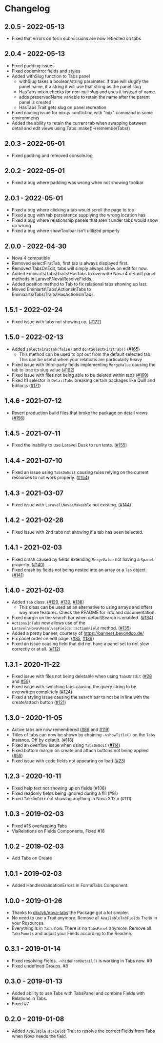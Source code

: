 # Changelog

## 2.0.5 - 2022-05-13
- Fixed that errors on form submissions are now reflected on tabs

## 2.0.4 - 2022-05-13
- Fixed padding issues
- Fixed codemirror fields and styles
- Added withSlug function to Tabs panel
  - withSlug takes a boolean/string parameter. If true will slugify the panel name, if a string it will use that string as the panel slug
  - HasTabs mixin checks for non-null slug and uses it instead of name
  - adds preservedName variable to retain the name after the parent panel is created
  - HasTabs Trait gets slug on panel recreation
- Fixed naming issue for mix.js conflicting with "mix" command in some environments
- Added the ability to retain the current tab when swapping between detail and edit views using Tabs::make()->rememberTabs()

## 2.0.3 - 2022-05-01
- Fixed padding and removed console.log

## 2.0.2 - 2022-05-01
- Fixed a bug where padding was wrong when not showing toolbar

## 2.0.1 - 2022-05-01
- Fixed a bug where clicking a tab would scroll the page to top
- Fixed a bug with tab persistence supplying the wrong location has
- Fixed a bug where relationship panels that aren't under tabs would show up wrong
- Fixed a bug where showToolbar isn't utilized properly

## 2.0.0 - 2022-04-30
- Nova 4 compatible
- Removed selectFirstTab, first tab is always displayed first.
- Removed TabsOnEdit, tabs will simply always show on edit for now.
- Added Eminiarts\Tabs\Traits\HasTabs to overwrite Nova 4 default panel methods in Laravel\Nova\ResolveFields.
- Added position method to Tab to fix relational tabs showing up last.
- Moved Eminiarts\Tabs\ActionsInTabs to Eminiaarts\Tabs\Traits\HasActionsInTabs.

## 1.5.1 - 2022-02-24

- Fixed issue with tabs not showing up. ([#172](https://github.com/eminiarts/nova-tabs/issues/172))

## 1.5.0 - 2022-02-13

- Added `selectFirstTab(false)` and `dontSelectFirstTab()` ([#165](https://github.com/eminiarts/nova-tabs/pull/165))
  - This method can be used to opt out from the default selected tab. This can be useful when your relations are particularly heavy
- Fixed issue with third-party fields implementing `MergeValue` causing the tab to lose its slug value ([#162](https://github.com/eminiarts/nova-tabs/pull/162))
- Fixed issue with files not being able to be deleted within tabs ([#169](https://github.com/eminiarts/nova-tabs/pull/169))
- Fixed h1 selector in `DetailTabs` breaking certain packages like Quill and Editor.js ([#171](https://github.com/eminiarts/nova-tabs/pull/171))

## 1.4.6 - 2021-07-12

- Revert production build files that broke the package on detail views. ([#156](https://github.com/eminiarts/nova-tabs/issues/156))

## 1.4.5 - 2021-07-11

- Fixed the inability to use Laravel Dusk to run tests. ([#155](https://github.com/eminiarts/nova-tabs/pull/155))

## 1.4.4 - 2021-07-10

- Fixed an issue using `TabsOnEdit` causing rules relying on the current resources to not work properly. ([#154](https://github.com/eminiarts/nova-tabs/pull/154))

## 1.4.3 - 2021-03-07

- Fixed issue with `Laravel\Nova\Makeable` not existing. ([#144](https://github.com/eminiarts/nova-tabs/issues/144))

## 1.4.2 - 2021-02-28

- Fixed issue with 2nd tabs not showing if a tab has been selected.

## 1.4.1 - 2021-02-03

- Fixed crash caused by fields extending `MergeValue` not having a `$panel` property. ([#140](https://github.com/eminiarts/nova-tabs/issues/140))
- Fixed crash by fields not being nested into an array or a `Tab` object. ([#141](https://github.com/eminiarts/nova-tabs/issues/141))

## 1.4.0 - 2021-02-03

- Added `Tab` class. ([#129](https://github.com/eminiarts/nova-tabs/issues/129), [#130](https://github.com/eminiarts/nova-tabs/issues/130), [#138](https://github.com/eminiarts/nova-tabs/pull/138))
  - This class can be used as an alternative to using arrays and offers way more features. Check the README for info and documentation.
- Fixed margin on the search bar when defaultSearch is enabled. ([#134](https://github.com/eminiarts/nova-tabs/pull/134))
- `ActionsInTabs` now allows use of the `Laravel\Nova\ResolvesFields::actionField` method. ([#135](https://github.com/eminiarts/nova-tabs/pull/135))
- Added a pretty banner, courtesy of https://banners.beyondco.de/
- Fix panel order on edit page. ([#85](https://github.com/eminiarts/nova-tabs/issues/85), [#139](https://github.com/eminiarts/nova-tabs/pull/139))
- Fixed an issue causing field that did not have a panel set to not slow correctly or at all. ([#112](https://github.com/eminiarts/nova-tabs/issues/112))

## 1.3.1 - 2020-11-22

- Fixed issue with files not being deletable when using `TabsOnEdit` ([#28](https://github.com/eminiarts/nova-tabs/issues/28) and [#59](https://github.com/eminiarts/nova-tabs/pulls/59))
- Fixed issue with switching tabs causing the query string to be overwritten completely ([#124](https://github.com/eminiarts/nova-tabs/issues/124))
- Fixed a styling issue causing the search bar to not be in line with the create/attach button ([#121](https://github.com/eminiarts/nova-tabs/issues/121))

## 1.3.0 - 2020-11-05

- Active tabs are now remembered ([#86](https://github.com/eminiarts/nova-tabs/pull/86) and [#119](https://github.com/eminiarts/nova-tabs/pull/119))
- Titles of tabs can now be shown by chaining `->showTitle()` on the `Tabs` instance. Off by default. ([#118](https://github.com/eminiarts/nova-tabs/issue/118))
- Fixed an overflow issue when using `TabsOnEdit` ([#114](https://github.com/eminiarts/nova-tabs/pull/114))
- Fixed bottom margin on create and attach buttons not being applied ([#55](https://github.com/eminiarts/nova-tabs/pull/55))
- Fixed issue with code fields not appearing on load ([#23](https://github.com/eminiarts/nova-tabs/issue/23))

## 1.2.3 - 2020-10-11

- Fixed help text not showing up on fields (#108)
- Fixed readonly fields being ignored during a fill (#91)
- Fixed `TabsOnEdit` not showing anything in Nova 3.12.x (#111)

## 1.0.3 - 2019-02-03

- Fixed #15 overlapping Tabs
- ViaRelations on Fields Components, Fixed #18

## 1.0.2 - 2019-02-03

- Add Tabs on Create

## 1.0.1 - 2019-02-03

- Added HandlesValidationErrors in FormsTabs Component.

## 1.0.0 - 2019-01-26

- Thanks to [dkulyk/nova-tabs](https://github.com/dkulyk/nova-tabs) the Package got a lot simpler. 
- No need to use a Trait anymore. Remove all `AvailableTabFields` Traits in your Resources.
- Everything is in `Tabs` now. There is no `TabsPanel` anymore. Remove all `TabsPanels` and adjust your Fields according to the Readme.

## 0.3.1 - 2019-01-14

- Fixed resolving Fields. `->hideFromDetail()` is working in Tabs now. #9
- Fixed undefined Groups. #8

## 0.3.0 - 2019-01-13

- Added ability to use Tabs with TabsPanel and combine Fields with Relations in Tabs.
- Fixed #7

## 0.2.0 - 2019-01-08

- Added `AvailableTabFields` Trait to resolve the correct Fields from Tabs when Nova needs the field.
